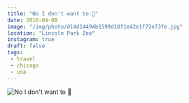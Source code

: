 ```yaml
---
title: "No I don't want to 🐸"
date: 2016-04-08
image: "/img/photo/d14d14494b1599d18f1e42e1f72e73fe.jpg"
location: "Lincoln Park Zoo"
instagram: true
draft: false
tags:
 - travel
 - chicago
 - usa
---
```


![No I don't want to 🐸](/img/photo/d14d14494b1599d18f1e42e1f72e73fe.jpg)
